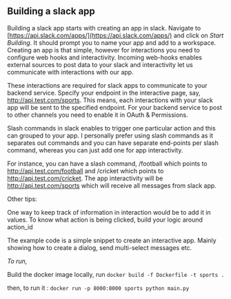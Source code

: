 ## Building a slack app

Building a slack app starts with creating an app in slack. Navigate to [https://api.slack.com/apps/](https://api.slack.com/apps/) and click on *Start Building*. It should prompt you to name your app and add to a workspace. Creating an app is that simple, however for interactions you need to configure web hooks and interactivity. Incoming web-hooks enables external sources to post data to your slack and interactivity let us communicate with interactions with our app. 

These interactions are required for slack apps to communicate to your backend service. Specify your endpoint in the interactive page, say, http://api.test.com/sports. This means, each interactions with your slack app will be sent to the specified endpoint. For your backend service to post to other channels you need to enable it in OAuth & Permissions. 

Slash commands in slack enables to trigger one particular action and this can grouped to your app. I personally prefer using slash commands as it separates out  commands and you can have separate end-points per slash command, whereas you can just add one for app interactivity.

For instance, you can have a slash command, /football which points to http://api.test.com/football and /cricket which points to http://api.test.com/cricket. The app interactivity will be http://api.test.com/sports which will receive all messages from slack app. 

Other tips: 

One way to keep track of information in interaction would be to add it in values. 
To know what action is being clicked, build your logic around action_id

The example code is a simple snippet to create an interactive app. Mainly showing how to create a dialog, send multi-select messages etc. 

*To run,* 

Build the docker image locally, run  `docker build -f Dockerfile -t sports .`

then, to run it :  `docker run -p 8000:8000 sports python main.py`
